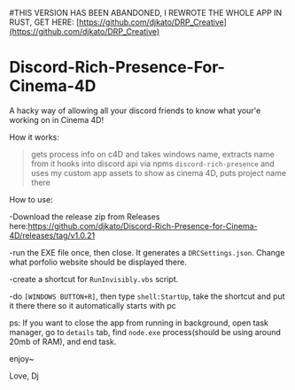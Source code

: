 #THIS VERSION HAS BEEN ABANDONED, I REWROTE THE WHOLE APP IN RUST, GET HERE: [https://github.com/djkato/DRP_Creative](https://github.com/djkato/DRP_Creative)

# Discord-Rich-Presence-For-Cinema-4D
A hacky way of allowing all your discord friends to know what your'e working on in Cinema 4D!

How it works:
>gets process info on c4D and takes windows name, extracts name from it
>hooks into discord api via npms `discord-rich-presence` and uses my custom app assets to show as cinema 4D, puts project name there

How to use:
    
-Download the release zip from Releases here:https://github.com/djkato/Discord-Rich-Presence-for-Cinema-4D/releases/tag/v1.0.21

-run the EXE file once, then close. It generates a `DRCSettings.json`. Change what porfolio website should be displayed there.

-create a shortcut for `RunInvisibly.vbs` script.

-do `[WINDOWS BUTTON+R]`, then type `shell:StartUp`, take the shortcut and put it there there so it automatically starts with pc

ps: If you want to close the app from running in background, open task manager, go to `details` tab, find `node.exe` process(should be using around 20mb of RAM), and end task. 

enjoy~

Love, Dj
